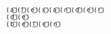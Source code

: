 ( a͜͡ )( l͜͡ )( e͜͡ )( x͜͡ )( a͜͡ )( n͜͡ )( d͜͡ )( e͜͡ )( r͜͡ )     
( d͜͡ )( e͜͡ )     
( b͜͡ )( e͜͡ )( l͜͡ )( e͜͡ )( n͜͡ )
<!---
alexanderdebelen/alexanderdebelen is a ✨ special ✨ repository because its `README.md` (this file) appears on your GitHub profile.
You can click the Preview link to take a look at your changes.
--->
